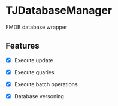 # TJDatabaseManager
FMDB database wrapper

## Features

- [x] Execute update
- [x] Execute quaries
- [x] Execute batch operations
- [x] Database versoning

